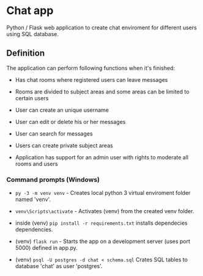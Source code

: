 # Chat app

Python / Flask web application to create chat enviroment for different users using SQL database.

## Definition

The application can perform following functions when it's finished: 

* Has chat rooms where registered users can leave messages

* Rooms are divided to subject areas and some areas can be limited to certain users

* User can create an unique username

* User can edit or delete his or her messages

* User can search for messages

* Users can create private subject areas

* Application has support for an admin user with rights to moderate all rooms and users

### Command prompts (Windows)

* `py -3 -m venv venv` - Creates local python 3 virtual enviroment folder named 'venv'.

* `venv\Scripts\activate` - Activates (venv) from the created venv folder.

*  inside (venv) `pip install -r requirements.txt` installs dependecies dependencies.

* (venv) `flask run` - Starts the app on a development server (uses port 5000) defined in app.py.

* (venv) `psql -U postgres -d chat < schema.sql` Crates SQL tables to database 'chat' as user 'postgres'. 
